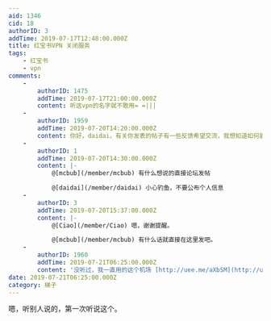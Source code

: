 ```yaml
---
aid: 1346
cid: 18
authorID: 3
addTime: 2019-07-17T12:48:00.000Z
title: 红宝书VPN 关闭服务
tags:
    - 红宝书
    - vpn
comments:
    -
        authorID: 1475
        addTime: 2019-07-17T21:00:00.000Z
        content: 听这vpn的名字就不敢用= =|||
    -
        authorID: 1959
        addTime: 2019-07-20T14:20:00.000Z
        content: 你好，daidai，有关你发表的帖子有一些反馈希望交流，我想知道如何能与你取得联系，谢谢。盼复
    -
        authorID: 1
        addTime: 2019-07-20T14:30:00.000Z
        content: |-
            @[mcbub](/member/mcbub) 有什么想说的直接论坛发帖

            @[daidai](/member/daidai) 小心钓鱼，不要公布个人信息
    -
        authorID: 3
        addTime: 2019-07-20T15:37:00.000Z
        content: |-
            @[Ciao](/member/Ciao) 嗯，谢谢提醒。

            @[mcbub](/member/mcbub) 有什么话就直接在这里发吧。
    -
        authorID: 1960
        addTime: 2019-07-21T06:25:00.000Z
        content: '没听过，我一直用的这个机场 [http://uee.me/aXbSM](http://uee.me/aXbSM) 一直挺稳定的'
date: 2019-07-21T06:25:00.000Z
category: 梯子
---
```


嗯，听别人说的，第一次听说这个。
